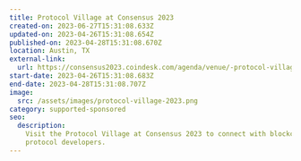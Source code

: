 ```yaml
---
title: Protocol Village at Consensus 2023
created-on: 2023-06-27T15:31:08.633Z
updated-on: 2023-04-26T15:31:08.654Z
published-on: 2023-04-28T15:31:08.670Z
location: Austin, TX
external-link:
  url: https://consensus2023.coindesk.com/agenda/venue/-protocol-village
start-date: 2023-04-26T15:31:08.683Z
end-date: 2023-04-28T15:31:08.707Z
image:
  src: /assets/images/protocol-village-2023.png
category: supported-sponsored
seo:
  description:
    Visit the Protocol Village at Consensus 2023 to connect with blockchain
    protocol developers.
---
```

